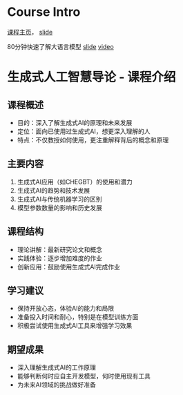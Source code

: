 # Course Intro

[课程主页](https://speech.ee.ntu.edu.tw/~hylee/genai/2024-spring.php)， [slide](https://speech.ee.ntu.edu.tw/~hylee/genai/2024-spring-course-data/0223/0223_course.pdf)


80分钟快速了解大语言模型 [slide](https://drive.google.com/file/d/1QxQz3cjJPjwE4PfO5eXtnj736jAZPK1P/view) [video](https://www.youtube.com/watch?v=wG8-IUtqu-s&feature=youtu.be)

# 生成式人工智慧导论 - 课程介绍

## 课程概述

- 目的：深入了解生成式AI的原理和未来发展
- 定位：面向已使用过生成式AI，想更深入理解的人
- 特点：不仅教授如何使用，更注重解释背后的概念和原理

## 主要内容

1. 生成式AI应用（如CHEGBT）的使用和潜力
2. 生成式AI的趋势和技术发展
3. 生成式AI与传统机器学习的区别
4. 模型参数数量的影响和历史发展

## 课程结构

- 理论讲解：最新研究论文和概念
- 实践体验：逐步增加难度的作业
- 创新应用：鼓励使用生成式AI完成作业

## 学习建议

- 保持开放心态，体验AI的能力和局限
- 准备投入时间和耐心，特别是在模型训练方面
- 积极尝试使用生成式AI工具来增强学习效果

## 期望成果

- 深入理解生成式AI的工作原理
- 能够判断何时应自主开发模型，何时使用现有工具
- 为未来AI领域的挑战做好准备